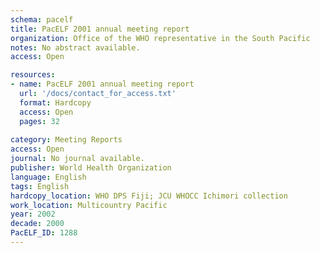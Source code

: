 ```yaml
---
schema: pacelf
title: PacELF 2001 annual meeting report
organization: Office of the WHO representative in the South Pacific
notes: No abstract available.
access: Open

resources:
- name: PacELF 2001 annual meeting report
  url: '/docs/contact_for_access.txt'
  format: Hardcopy
  access: Open
  pages: 32
 
category: Meeting Reports
access: Open
journal: No journal available.
publisher: World Health Organization
language: English 
tags: English 
hardcopy_location: WHO DPS Fiji; JCU WHOCC Ichimori collection
work_location: Multicountry Pacific
year: 2002
decade: 2000
PacELF_ID: 1288
---
```

